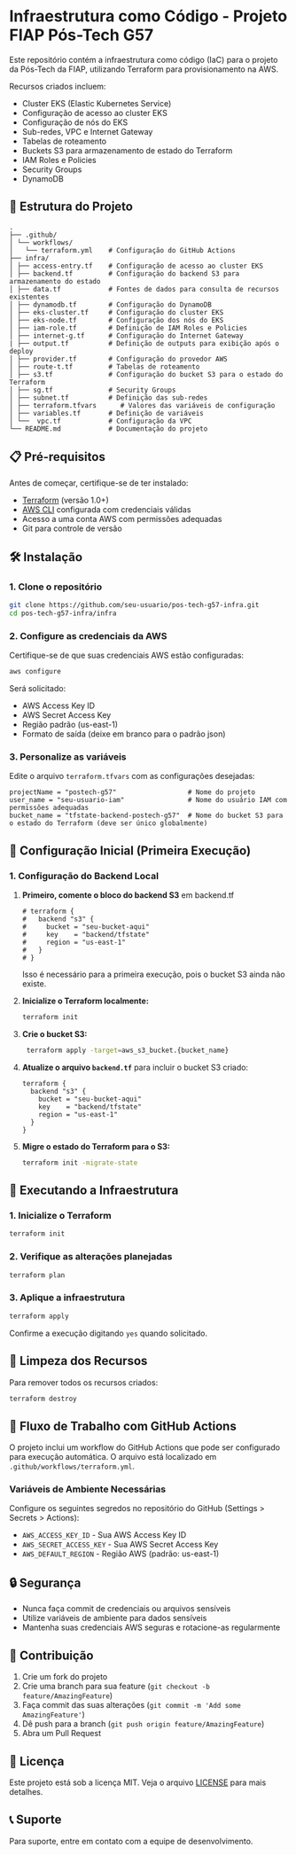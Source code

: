 # Infraestrutura como Código - Projeto FIAP Pós-Tech G57

Este repositório contém a infraestrutura como código (IaC) para o projeto da Pós-Tech da FIAP, utilizando Terraform para provisionamento na AWS.

Recursos criados incluem:
- Cluster EKS (Elastic Kubernetes Service)
- Configuração de acesso ao cluster EKS
- Configuração de nós do EKS
- Sub-redes, VPC e Internet Gateway
- Tabelas de roteamento
- Buckets S3 para armazenamento de estado do Terraform
- IAM Roles e Policies
- Security Groups
- DynamoDB

## 📂 Estrutura do Projeto

```
. 
├── .github/  
│ └── workflows/ 
│   └── terraform.yml    # Configuração do GitHub Actions 
├── infra/
│ ├── access-entry.tf    # Configuração de acesso ao cluster EKS 
│ ├── backend.tf         # Configuração do backend S3 para armazenamento do estado 
│ ├── data.tf            # Fontes de dados para consulta de recursos existentes 
│ ├── dynamodb.tf        # Configuração do DynamoDB
│ ├── eks-cluster.tf     # Configuração do cluster EKS 
│ ├── eks-node.tf        # Configuração dos nós do EKS 
│ ├── iam-role.tf        # Definição de IAM Roles e Policies 
│ ├── internet-g.tf      # Configuração do Internet Gateway 
| ├── output.tf          # Definição de outputs para exibição após o deploy
│ ├── provider.tf        # Configuração do provedor AWS
│ ├── route-t.tf         # Tabelas de roteamento 
│ ├── s3.tf              # Configuração do bucket S3 para o estado do Terraform
│ ├── sg.tf              # Security Groups 
│ ├── subnet.tf          # Definição das sub-redes 
│ ├── terraform.tfvars      # Valores das variáveis de configuração 
│ ├── variables.tf       # Definição de variáveis 
│ └──  vpc.tf            # Configuração da VPC 
└── README.md            # Documentação do projeto
```

## 📋 Pré-requisitos

Antes de começar, certifique-se de ter instalado:

- [Terraform](https://www.terraform.io/downloads.html) (versão 1.0+)
- [AWS CLI](https://docs.aws.amazon.com/cli/latest/userguide/getting-started-install.html) configurada com credenciais válidas
- Acesso a uma conta AWS com permissões adequadas
- Git para controle de versão

## 🛠️ Instalação
### 1. Clone o repositório

```bash
git clone https://github.com/seu-usuario/pos-tech-g57-infra.git
cd pos-tech-g57-infra/infra
```
### 2. Configure as credenciais da AWS

Certifique-se de que suas credenciais AWS estão configuradas:

```bash
aws configure
```

Será solicitado:
- AWS Access Key ID
- AWS Secret Access Key
- Região padrão (us-east-1)
- Formato de saída (deixe em branco para o padrão json)

### 3. Personalize as variáveis

Edite o arquivo `terraform.tfvars` com as configurações desejadas:

```hcl
projectName = "postech-g57"                  # Nome do projeto
user_name = "seu-usuario-iam"                # Nome do usuário IAM com permissões adequadas
bucket_name = "tfstate-backend-postech-g57"  # Nome do bucket S3 para o estado do Terraform (deve ser único globalmente)
```


## 🚀 Configuração Inicial (Primeira Execução)

### 1. Configuração do Backend Local

1. **Primeiro, comente o bloco do backend S3** em backend.tf
   ```hcl
   # terraform {
   #   backend "s3" {
   #     bucket = "seu-bucket-aqui"
   #     key    = "backend/tfstate"
   #     region = "us-east-1"
   #   }
   # }
    ```
    Isso é necessário para a primeira execução, pois o bucket S3 ainda não existe.


2. **Inicialize o Terraform localmente:**
   ```bash
   terraform init
   ```
3. **Crie o bucket S3:**
   ```bash
    terraform apply -target=aws_s3_bucket.{bucket_name}
    ```
4. **Atualize o arquivo `backend.tf`** para incluir o bucket S3 criado:
   ```hcl
   terraform {
     backend "s3" {
       bucket = "seu-bucket-aqui"
       key    = "backend/tfstate"
       region = "us-east-1"
     }
   }
   ```
5. **Migre o estado do Terraform para o S3:**
   ```bash
   terraform init -migrate-state
   ```


## 🚀 Executando a Infraestrutura

### 1. Inicialize o Terraform

```bash
terraform init
```

### 2. Verifique as alterações planejadas

```bash
terraform plan
```

### 3. Aplique a infraestrutura

```bash
terraform apply
```

Confirme a execução digitando `yes` quando solicitado.

## 🧹 Limpeza dos Recursos

Para remover todos os recursos criados:

```bash
terraform destroy
```

## 🔄 Fluxo de Trabalho com GitHub Actions

O projeto inclui um workflow do GitHub Actions que pode ser configurado para execução automática. O arquivo está localizado em `.github/workflows/terraform.yml`.

### Variáveis de Ambiente Necessárias

Configure os seguintes segredos no repositório do GitHub (Settings > Secrets > Actions):

- `AWS_ACCESS_KEY_ID` - Sua AWS Access Key ID
- `AWS_SECRET_ACCESS_KEY` - Sua AWS Secret Access Key
- `AWS_DEFAULT_REGION` - Região AWS (padrão: us-east-1)


## 🔒 Segurança

- Nunca faça commit de credenciais ou arquivos sensíveis
- Utilize variáveis de ambiente para dados sensíveis
- Mantenha suas credenciais AWS seguras e rotacione-as regularmente

## 🤝 Contribuição

1. Crie um fork do projeto
2. Crie uma branch para sua feature (`git checkout -b feature/AmazingFeature`)
3. Faça commit das suas alterações (`git commit -m 'Add some AmazingFeature'`)
4. Dê push para a branch (`git push origin feature/AmazingFeature`)
5. Abra um Pull Request

## 📄 Licença

Este projeto está sob a licença MIT. Veja o arquivo [LICENSE](LICENSE) para mais detalhes.

## 📞 Suporte

Para suporte, entre em contato com a equipe de desenvolvimento.